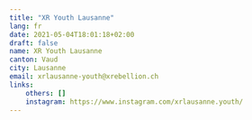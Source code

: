 ```yaml
---
title: "XR Youth Lausanne"
lang: fr
date: 2021-05-04T18:01:18+02:00
draft: false
name: XR Youth Lausanne
canton: Vaud
city: Lausanne
email: xrlausanne-youth@xrebellion.ch 
links:
    others: []
    instagram: https://www.instagram.com/xrlausanne.youth/
---
```


